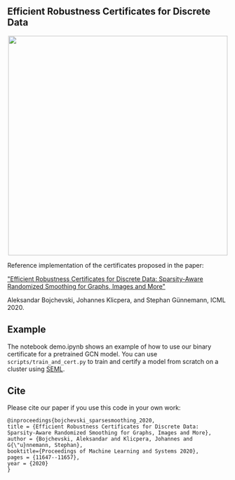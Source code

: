 ## Efficient Robustness Certificates for Discrete Data 

<p align="center">
<img src="https://www.in.tum.de/fileadmin/w00bws/daml/sparse_smoothing/sparse_smoothing.png" width="500">

Reference implementation of the certificates proposed in the paper:

["Efficient Robustness Certificates for Discrete Data: Sparsity-Aware Randomized Smoothing for Graphs, Images and More"](https://arxiv.org/abs/2008.12952)

Aleksandar Bojchevski, Johannes Klicpera, and Stephan Günnemann, ICML 2020.

## Example
The notebook demo.ipynb shows an example of how to use our binary certificate for a pretrained GCN model. You can use `scripts/train_and_cert.py` to train and certify a model from scratch on a cluster using [SEML](https://github.com/TUM-DAML/seml).

## Cite
Please cite our paper if you use this code in your own work:

```
@inproceedings{bojchevski_sparsesmoothing_2020,
title = {Efficient Robustness Certificates for Discrete Data: Sparsity-Aware Randomized Smoothing for Graphs, Images and More},
author = {Bojchevski, Aleksandar and Klicpera, Johannes and G{\"u}nnemann, Stephan},
booktitle={Proceedings of Machine Learning and Systems 2020},
pages = {11647--11657},
year = {2020}
}
```
